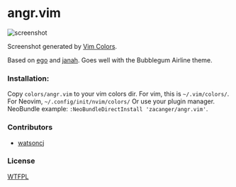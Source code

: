 # angr.vim

![screenshot](http://zacanger.com/angr-vim.png)

Screenshot generated by [Vim Colors](http://vimcolors.com/590/angr/dark).

Based on [ego](https://github.com/geetarista/ego.vim)
and [janah](https://github.com/mhinz/vim-janah). Goes well with the Bubblegum
Airline theme.

### Installation:

Copy `colors/angr.vim` to your vim colors dir.
For vim, this is `~/.vim/colors/`. For Neovim, `~/.config/init/nvim/colors/`
Or use your plugin manager. NeoBundle example: `:NeoBundleDirectInstall 'zacanger/angr.vim'`.

### Contributors

* [watsoncj](https://github.com/watsoncj)

### License

[WTFPL](./LICENSE.md)
